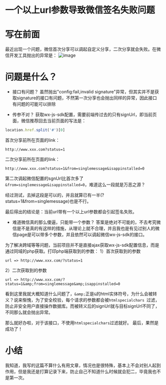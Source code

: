 # 一个以上url参数导致微信签名失败问题

# 写在前面
最近出现一个问题，微信首次分享可以调起自定义分享，二次分享就会失败。在微信开发工具抛出的异常是：
![image](https://user-images.githubusercontent.com/25907273/34972625-b4a61c6e-fabd-11e7-8407-d6bcd9a3b22d.png)

# 问题是什么？
- 接口有问题？
虽然抛出"config:fail,invalid signature"异常，但其实并不是获取signature的接口有问题，不然第一次分享也会抛出同样的异常，因此接口有问题的可能可以排除

- 传参不对？
获取wx-js-sdk配置，需要前端传过去的只有signUrl，即当前页面，微信推荐回去当前页面的写法是：
```javascript
location.href.split('#')[0]
```
首次分享前所在页面的link：
```
http://www.xxx.com?status=1
```
二次分享前所在页面的link：
```
http://www.xxx.com?status=1&from=singlemessage&isappinstalled=0
```
第二次调起微信配置的sgnUrl比首次多了`&from=singlemessage&isappinstalled=0`，难道这么一段就是万恶之源？

经过测试，去掉这段是可以的，并且就算已有一半(?status=1&from=singlemessage)也是不行。

最后得出的结论是：当前url带有一个以上url参数都会引起签名失败。

- 难道微信真的那么傻逼，只能带一个参数？
答案是绝对不可能的，不去考究微信是不是真的有这样的措施，从理论上就不合理，并且我也是有见过别人的微信page是可以带多个参数，并且依然可以调起微信wx-js-sdk的接口。

为了解决跨域等等问题，当前项目并不是直接ajax获取wx-js-sdk配置信息，而是通过同域的php获取。打印php端获取到的参数：
1）首次获取到的参数
```
url => http://www.xxx.com/?status=1
```
2）二次获取到的参数
```
url => http://www.xxx.com/?status=1&amp;from=singlemessage&amp;isappinstalled=0
```
看到这里我就大概知道什么问题了，`&amp;`正是`&`的html实体符号，为什么会被转义？说来惭愧，为了安全校验，每个请求的参数都会被`htmlspecialchars `过滤，防止非安全用户直接操作数据库。而被转义后的signUrl就与目标signUrl不同了，不同那么就会抛出异常。

那么就好办啦，对于该接口，不使用`htmlspecialchars`过滤就好。
最后，果然是成功了！

# 小结
我知道，我写的这篇不算什么有用文章，情况也是很特殊，基本上不会对别人起到作用，但是我还是打算记录下来，防止自己不知道什么时候就会犯二，毕竟我也不是第一次。




